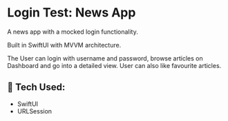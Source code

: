 # Login Test: News App

A news app with a mocked login functionality.

Built in SwiftUI with MVVM architecture.

The User can login with username and password, browse articles on Dashboard and go into a detailed view. User can also like favourite articles.

## 🍎 Tech Used:

- SwiftUI
- URLSession
